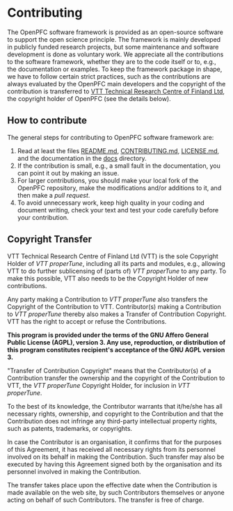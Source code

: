 <!--
# SPDX-FileCopyrightText: 2025 VTT Technical Research Centre of Finland Ltd
# SPDX-License-Identifier: AGPL-3.0-or-later
-->

# Contributing

The OpenPFC software framework is provided as an open-source software to support
the open science principle. The framework is mainly developed in publicly funded
research projects, but some maintenance and software development is done as
voluntary work. We appreciate all the contributions to the software framework,
whether they are to the code itself or to, e.g., the documentation or examples.
To keep the framework package in shape, we have to follow certain strict
practices, such as the contributions are always evaluated by the OpenPFC main
developers and the copyright of the contribution is transferred to [VTT
Technical Research Centre of Finland Ltd](https://www.vttresearch.com/en), the
copyright holder of OpenPFC (see the details below).

## How to contribute

The general steps for contributing to OpenPFC software framework are:
1. Read at least the files [README.md](README.md),
   [CONTRIBUTING.md](CONTRIBUTING.md), [LICENSE.md](LICENSE.md), and the
   documentation in the [docs](docs) directory.
2. If the contribution is small, e.g., a small fault in the documentation, you
   can point it out by making an issue.
3. For larger contributions, you should make your local fork of the OpenPFC
   repository, make the modifications and/or additions to it, and then make a
   *pull request*.
4. To avoid unnecessary work, keep high quality in your coding and document
   writing, check your text and test your code carefully before your
   contribution.

## Copyright Transfer

VTT Technical Research Centre of Finland Ltd (VTT) is the sole Copyright Holder
of *VTT properTune*, including all its parts and modules, e.g., allowing VTT to
do further sublicensing of (parts of) *VTT properTune* to any party. To make
this possible, VTT also needs to be the Copyright Holder of new contributions.

Any party making a Contribution to *VTT properTune* also transfers the Copyright
of the Contribution to VTT. Contributor(s) making a Contribution to *VTT
properTune* thereby also makes a Transfer of Contribution Copyright. VTT has the
right to accept or refuse the Contributions.

**This program is provided under the terms of the GNU Affero General Public
License (AGPL), version 3. Any use, reproduction, or distribution of this
program constitutes recipient's acceptance of the GNU AGPL version 3.**

"Transfer of Contribution Copyright" means that the Contributor(s) of a
Contribution transfer the ownership and the copyright of the Contribution to
VTT, the *VTT properTune* Copyright Holder, for inclusion in *VTT properTune*.

To the best of its knowledge, the Contributor warrants that it/he/she has all
necessary rights, ownership, and copyright to the Contribution and that the
Contribution does not infringe any third-party intellectual property rights,
such as patents, trademarks, or copyrights.

In case the Contributor is an organisation, it confirms that for the purposes of
this Agreement, it has received all necessary rights from its personnel involved
on its behalf in making the Contribution. Such transfer may also be executed by
having this Agreement signed both by the organisation and its personnel involved
in making the Contribution.

The transfer takes place upon the effective date when the Contribution is made
available on the web site, by such Contributors themselves or anyone acting on
behalf of such Contributors. The transfer is free of charge.
